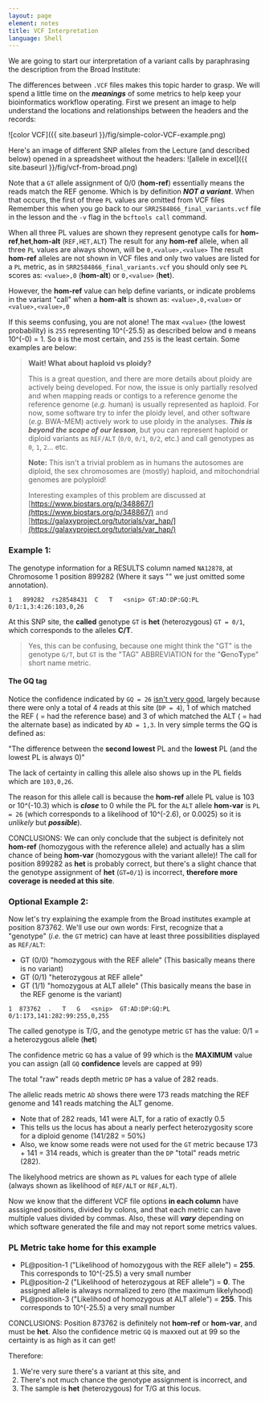 ```yaml
---
layout: page
element: notes
title: VCF Interpretation
language: Shell
---
```


We are going to start our interpretation of a variant calls by paraphrasing the description from the Broad Institute:

The differences between `.VCF` files makes this topic harder to grasp. We will spend a little time on the ***meanings*** of some metrics to help keep your bioinformatics workflow operating. First we present an image to help understand the locations and relationships between the headers and the records:

![color VCF]({{ site.baseurl }}/fig/simple-color-VCF-example.png)

Here's an image of different SNP alleles from the Lecture (and described below) opened in a spreadsheet without the headers:
![allele in excel]({{ site.baseurl }}/fig/vcf-from-broad.png)

Note that a `GT` allele assignment of 0/0 (**hom-ref**) essentially means the reads match the REF genome. Which is 
by definition ***NOT a variant***. When that occurs, the first of three `PL` values are omitted from VCF files 
Remember this when you go back to our `SRR2584866_final_variants.vcf` file in the lesson and the `-v` flag in 
the `bcftools call` command. 

When all three PL values are shown they represent genotype calls for **hom-ref**,**het**,**hom-alt** (`REF,HET,ALT`)
The result for any **hom-ref** allele, when all three `PL` values are always shown, will be `0,<value>,<value>` 
The result **hom-ref** alleles are not shown in VCF files and only two values are listed for a `PL` metric, as 
in `SRR2584866_final_variants.vcf` you should 
only see `PL` scores as: `<value>,0` (**hom-alt**) or `0,<value>` (**het**). 

However, the **hom-ref** value can help define variants, or indicate problems in the 
variant "call" when a **hom-alt** is shown as: `<value>,0,<value>` or `<value>,<value>,0`

If this seems confusing, you are not alone! The max `<value>` (the lowest probability) is `255` representing 10^(-25.5) as described below 
and `0` means 10^(-0) = 1. So `0` is the most certain, and `255` is the least certain. Some examples are below:

> **Wait! What about haploid vs ploidy?**
>
> This is a great question, and there are more details about ploidy are actively being developed.
> For now, the issue is only partially resolved and when mapping 
> reads or contigs to a reference genome 
> the reference genome (*e.g.* human) is usually represented as haploid.
> For now, some software try to infer the ploidy level, and other software (*e.g.* BWA-MEM)
> actively work to use ploidy in the analyses. ***This is beyond the scope of our lesson***, but 
> you can represent haploid or diploid variants as `REF/ALT` (`0/0`, `0/1`, `0/2`, etc.) and 
> call genotypes as `0`, `1`, `2`... etc.
> 
> **Note:** This isn't a trivial problem as in humans the autosomes are diploid, 
> the sex chromosomes are (mostly) haploid, and mitochondrial genomes are polyploid! 
> 
> Interesting examples of this problem are discussed at [https://www.biostars.org/p/348867/](https://www.biostars.org/p/348867/) and
> [https://galaxyproject.org/tutorials/var_hap/](https://galaxyproject.org/tutorials/var_hap/)

### Example 1:

The genotype information for a RESULTS column named `NA12878`, at Chromosome 1 position 899282
(Where it says "<snip>" we just omitted some annotation).

`1   899282  rs28548431  C   T   <snip> GT:AD:DP:GQ:PL    0/1:1,3:4:26:103,0,26`

At this SNP site, the **called** genotype `GT` is **het** (heterozygous) `GT = 0/1`, which corresponds to the alleles **C/T**. 

> Yes, this can be confusing, 
> because one might think the "GT" 
> is the genotype `G/T`, but `GT` is the "TAG" 
> ABBREVIATION for the "**G**eno**T**ype" short name metric. 

#### The GQ tag
Notice the confidence indicated by `GQ = 26` [isn't very good](https://software.broadinstitute.org/gatk/documentation/article?id=11075), largely 
because there were only a total of 4 reads at this site (`DP = 4`), 1 of which matched the REF ( = had the reference base) 
and 3 of which matched the ALT ( = had the alternate base) as indicated by `AD = 1,3`. In very simple terms the GQ is defined as:

"The difference between the **second lowest** PL and the **lowest** PL (and the lowest PL is always 0)"

The lack of certainty in calling this allele also shows up in the PL 
fields which are `103,0,26`.  

The reason for this allele call is because the **hom-ref** allele PL value
is 103 or 10^(-10.3) which is ***close*** to 0 while 
the PL for the `ALT` allele **hom-var** is `PL = 26` (which corresponds to a likelihood 
of 10^(-2.6), or 0.0025) so it is *unlikely* but ***possible***). 

CONCLUSIONS: We can only conclude that the subject is definitely not **hom-ref** (homozygous with 
the reference allele) and actually has a slim chance of being **hom-var** 
(homozygous with the variant allele)! The call for position 899282 as **het** is probably correct, 
but there's a slight chance that the genotype assignment of **het** (`GT=0/1`)
is incorrect, **therefore more coverage is needed at this site**.  


### Optional Example 2:

Now let's try explaining the example from the Broad institutes example at position 873762. 
We'll use our own words:
First, recognize that a "genotype" (*i.e.* the `GT` metric) can have 
at least three possibilities displayed as `REF/ALT`:
* GT (0/0) "homozygous with the REF allele" (This basically means there is no variant)
* GT (0/1) "heterozygous at REF allele" 
* GT (1/1) "homozygous at ALT allele" (This basically means the base in the REF genome is the variant)


`1	873762	.	T	G	<snip>	GT:AD:DP:GQ:PL	0/1:173,141:282:99:255,0,255`

The called genotype is T/G, and the genotype metric `GT` has the value: 0/1 = a heterozygous allele (**het**)

The confidence metric `GQ` has a value of 99 which is the **MAXIMUM** value you can assign (all `GQ` **confidence** levels are capped at 99)

The total "raw" reads depth metric `DP` has a value of 282 reads.

The allelic reads metric `AD` shows there were 173 reads matching the REF genome and 141 reads matching the ALT genome.
* Note that of 282 reads, 141 were ALT, for a ratio of exactly 0.5
* This tells us the locus has about a nearly perfect heterozygosity score for a diploid genome (141/282 = 50%)
* Also, we know some reads were not used for the `GT` metric because 173 + 141 = 314 reads, which is greater than the `DP` "total" reads metric (282).

The likelyhood metrics are shown as `PL` values for each type of allele (always shown as likelihood of `REF/ALT` or `REF,ALT`). 

Now we know that the different VCF file options **in each column** have asssigned positions, divided by colons, 
and that each metric can have multiple values divided by commas. Also, these will ***vary*** depending on which 
software generated the file and may not report some metrics values.

### PL Metric take home for this example
 
* PL@position-1 ("Likelihood of homozygous with the REF allele") = **255**. This corresponds to 10^(-25.5) a very small number
* PL@position-2 ("Likelihood of heterozygous at REF allele") = **0**. The assigned allele is always normalized to zero (the maximum likelyhood)
* PL@position-3 ("Likelihood of homozygous at ALT allele") = **255**. This corresponds to 10^(-25.5) a very small number

CONCLUSIONS: Position 873762 is definitely not **hom-ref** or **hom-var**, and must be **het**. Also the confidence metric `GQ` is maxxed out at 99 so 
the certainty is as high as it can get!

Therefore:   
 
 1. We're very sure there's a variant at this site, and 
 2. There's not much chance the genotype assignment is incorrect, and 
 3. The sample is **het** (heterozygous) for T/G at this locus.

<!--
Note that a `GT` allele assignment of 0/0 (**hom-ref**) essentially means the reads match the REF genome. Which is 
by definition *NOT a variant*. That is why you will see this value left out of some VCF files (like in our `.vcf` file in the lesson). 
In these cases you will see `PL` scores as: `<something>,0` (**het-ref**) or `0,<something>` (**hom-alt**). However, 
as shown above, there may be times when the **hom-ref** value helps define variants, or indicates problems in the 
variant "call". In cases where all three `PL` values are shown, the result for the **hom-ref** `PL` metric 
scores will be `0,<something>,<something>` 
and **hom-alt** will be shown as: `<something>,<something>,0`
-->